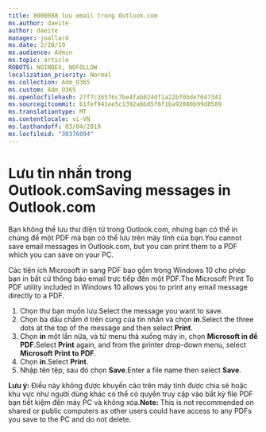 ```yaml
---
title: 8000088 lưu email trong Outlook.com
ms.author: daeite
author: daeite
manager: joallard
ms.date: 2/28/19
ms.audience: Admin
ms.topic: article
ROBOTS: NOINDEX, NOFOLLOW
localization_priority: Normal
ms.collection: Adm_O365
ms.custom: Adm_O365
ms.openlocfilehash: 27f7c36576c7be4fab824df1a22bf0bde7047341
ms.sourcegitcommit: b1fef941ee5c1392a6b05f6f1ba92080b99d8589
ms.translationtype: MT
ms.contentlocale: vi-VN
ms.lasthandoff: 03/04/2019
ms.locfileid: "30376094"
---
```

# <a name="saving-messages-in-outlookcom"></a><span data-ttu-id="52b10-102">Lưu tin nhắn trong Outlook.com</span><span class="sxs-lookup"><span data-stu-id="52b10-102">Saving messages in Outlook.com</span></span>

<span data-ttu-id="52b10-103">Bạn không thể lưu thư điện tử trong Outlook.com, nhưng bạn có thể in chúng để một PDF mà bạn có thể lưu trên máy tính của bạn.</span><span class="sxs-lookup"><span data-stu-id="52b10-103">You cannot save email messages in Outlook.com, but you can print them to a PDF which you can save on your PC.</span></span>

<span data-ttu-id="52b10-104">Các tiện ích Microsoft in sang PDF bao gồm trong Windows 10 cho phép bạn in bất cứ thông báo email trực tiếp đến một PDF.</span><span class="sxs-lookup"><span data-stu-id="52b10-104">The Microsoft Print To PDF utility included in Windows 10 allows you to print any email message directly to a PDF.</span></span>

1. <span data-ttu-id="52b10-105">Chọn thư bạn muốn lưu.</span><span class="sxs-lookup"><span data-stu-id="52b10-105">Select the message you want to save.</span></span>
2. <span data-ttu-id="52b10-106">Chọn ba dấu chấm ở trên cùng của tin nhắn và chọn **in**.</span><span class="sxs-lookup"><span data-stu-id="52b10-106">Select the three dots at the top of the message and then select **Print**.</span></span>
3. <span data-ttu-id="52b10-107">Chọn **in** một lần nữa, và từ menu thả xuống máy in, chọn **Microsoft in để PDF**.</span><span class="sxs-lookup"><span data-stu-id="52b10-107">Select **Print** again, and from the printer drop-down menu, select **Microsoft Print to PDF**.</span></span>
4. <span data-ttu-id="52b10-108">Chọn **in**.</span><span class="sxs-lookup"><span data-stu-id="52b10-108">Select **Print**.</span></span>
5. <span data-ttu-id="52b10-109">Nhập tên tệp, sau đó chọn **Save**.</span><span class="sxs-lookup"><span data-stu-id="52b10-109">Enter a file name then select **Save**.</span></span>

<span data-ttu-id="52b10-110">**Lưu ý:** Điều này không được khuyến cáo trên máy tính được chia sẻ hoặc khu vực như người dùng khác có thể có quyền truy cập vào bất kỳ file PDF bạn tiết kiệm đến máy PC và không xóa.</span><span class="sxs-lookup"><span data-stu-id="52b10-110">**Note:** This is not recommended on shared or public computers as other users could have access to any PDFs you save to the PC and do not delete.</span></span>